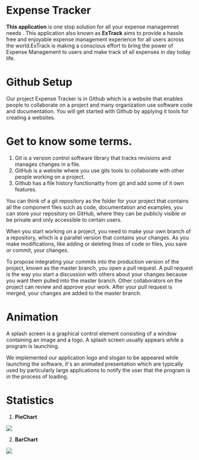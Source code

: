 # Expense Tracker

**This application** is one stop solution for all your expense managemnet needs . This application also known as **ExTrack** aims to provide a hassle free and enjoyable expense management experience for all users across the world.ExTrack is making a conscious effort to bring the power of Expense Management to users and make track of all expenses in day today life.

# Github Setup
Our project Expense Tracker is in Github which is a website that enables people to collaborate on a project and many organization use software code and documentation. You will get started with Github by applying it tools for creating a websites.
# Get to know some terms.
1. Git is a version control software library that tracks revisions and manages changes in a file.
1. GitHub is a website where you use gits tools to collaborate with other people working on a project.
1. Github has a file history functionality from git and add some of it own features.

You can think of a git repository as the folder for your project that contains all the component files such as code, documentation and examples, you can store your repository on GitHub, where they can be publicly visible or be private and only accessible to certain users.

When you start working on a project, you need to make your own branch of a repository, which is a parallel version that contains your changes. As you make modifications, like adding or deleting lines of code or files, you save or commit, your changes.

To propose integrating your commits into the production version of the project, known as the master branch, you open a pull request. A pull request is the way you start a discussion with others about your changes because you want them pulled into the master branch. Other collaborators on the project can review and approve your work.  After your pull request is merged, your changes are added to the master branch.

# Animation

A splash screen is a graphical control element consisting of a window containing an image and a logo. A splash screen usually appears while a program is launching.

We implemented our application logo and slogan to be appeared while launching the software, it's an animated presentation which are typically used by particularly large applications to notify the user that the program is in the process of loading.

# Statistics 
1. **PieChart**

![](https://user-images.githubusercontent.com/25740696/48944743-4dee6700-ef28-11e8-9449-53ed2dd6e697.png)

2. **BarChart**

![](https://user-images.githubusercontent.com/25740696/48945037-3a8fcb80-ef29-11e8-868b-6220648771d5.png)


